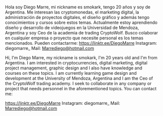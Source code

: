 Hola soy Diego Marre, mi nickname es smokark, tengo 20 años y soy de Argentina. Me interesan las cryptomonedas, el marketing digital, la administración de proyectos digitales, el diseño gráfico y además tengo conocimientos y cursos sobre estos temas. Actualmente estoy aprendiendo diseño y desarrollo de videojuegos en la Universidad de Mendoza, Argentina y soy Ceo de la academia de trading CryptoWolf. Busco colaborar en cualquier empresa o proyecto que necesite personal es los temas mencionados. Pueden contactarme:
https://linktr.ee/DiegoMarre
Instagram:  diegomarre_
Mail: Marrediego@hotmail.com


Hi, I'm Diego Marre, my nickname is smokark, I'm 20 years old and I'm from Argentina. I am interested in cryptocurrencies, digital marketing, digital project management, graphic design and I also have knowledge and courses on these topics. I am currently learning game design and development at the University of Mendoza, Argentina and I am the Ceo of the CryptoWolf trading academy. I seek to collaborate in any company or project that needs personnel in the aforementioned topics. You can contact me:

https://linktr.ee/DiegoMarre
Instagram:  diegomarre_
Mail: Marrediego@hotmail.com

